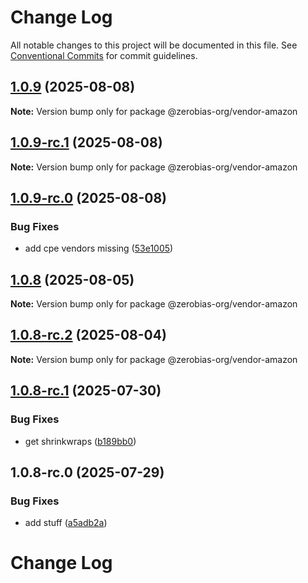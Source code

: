 # Change Log

All notable changes to this project will be documented in this file.
See [Conventional Commits](https://conventionalcommits.org) for commit guidelines.

## [1.0.9](https://github.com/zerobias-org/vendor/compare/@zerobias-org/vendor-amazon@1.0.9-rc.1...@zerobias-org/vendor-amazon@1.0.9) (2025-08-08)

**Note:** Version bump only for package @zerobias-org/vendor-amazon





## [1.0.9-rc.1](https://github.com/zerobias-org/vendor/compare/@zerobias-org/vendor-amazon@1.0.9-rc.0...@zerobias-org/vendor-amazon@1.0.9-rc.1) (2025-08-08)

**Note:** Version bump only for package @zerobias-org/vendor-amazon





## [1.0.9-rc.0](https://github.com/zerobias-org/vendor/compare/@zerobias-org/vendor-amazon@1.0.8...@zerobias-org/vendor-amazon@1.0.9-rc.0) (2025-08-08)


### Bug Fixes

* add cpe vendors missing ([53e1005](https://github.com/zerobias-org/vendor/commit/53e100520e848be73b2cba8a0ef4f184844b8abb))





## [1.0.8](https://github.com/zerobias-org/vendor/compare/@zerobias-org/vendor-amazon@1.0.8-rc.2...@zerobias-org/vendor-amazon@1.0.8) (2025-08-05)

**Note:** Version bump only for package @zerobias-org/vendor-amazon





## [1.0.8-rc.2](https://github.com/zerobias-org/vendor/compare/@zerobias-org/vendor-amazon@1.0.8-rc.1...@zerobias-org/vendor-amazon@1.0.8-rc.2) (2025-08-04)

**Note:** Version bump only for package @zerobias-org/vendor-amazon





## [1.0.8-rc.1](https://github.com/zerobias-org/vendor/compare/@zerobias-org/vendor-amazon@1.0.8-rc.0...@zerobias-org/vendor-amazon@1.0.8-rc.1) (2025-07-30)


### Bug Fixes

* get shrinkwraps ([b189bb0](https://github.com/zerobias-org/vendor/commit/b189bb0cf53ad66427530ccc0eab7824527942d3))





## 1.0.8-rc.0 (2025-07-29)


### Bug Fixes

* add stuff ([a5adb2a](https://github.com/zerobias-org/vendor/commit/a5adb2aecd0670c42e9077affecb6a047bf30fc6))





# Change Log
